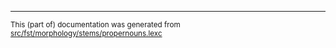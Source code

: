 

* * *

<small>This (part of) documentation was generated from [src/fst/morphology/stems/propernouns.lexc](https://github.com/lpg-milab/lang-khk/blob/main/src/fst/morphology/stems/propernouns.lexc)</small>
